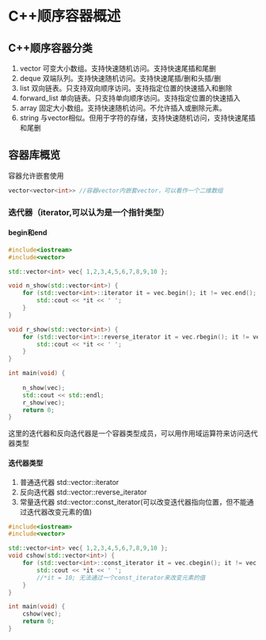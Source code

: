 # C++顺序容器概述
## C++顺序容器分类
1. vector  可变大小数组。支持快速随机访问。支持快速尾插和尾删
2. deque  双端队列。支持快速随机访问。支持快速尾插/删和头插/删
3. list  双向链表。只支持双向顺序访问。支持指定位置的快速插入和删除
4. forward_list  单向链表。只支持单向顺序访问。支持指定位置的快速插入
5. array  固定大小数组。支持快速随机访问。不允许插入或删除元素。
6. string  与vector相似。但用于字符的存储，支持快速随机访问，支持快速尾插和尾删
## 容器库概览
容器允许嵌套使用  
```cpp
vector<vector<int>> //容器vector内嵌套vector，可以看作一个二维数组
```
### 迭代器（iterator,可以认为是一个指针类型）
#### begin和end
```cpp
#include<iostream>
#include<vector>

std::vector<int> vec{ 1,2,3,4,5,6,7,8,9,10 };

void n_show(std::vector<int>) {
	for (std::vector<int>::iterator it = vec.begin(); it != vec.end(); ++it) { //begin指向vector容器的首元素，end指向vector容器的尾元素的下一个元素
		std::cout << *it << ' ';
	}
}

void r_show(std::vector<int>) {
	for (std::vector<int>::reverse_iterator it = vec.rbegin(); it != vec.rend(); ++it) { //reverse_iterator是反向迭代器，对应的是rbegin和rend
		std::cout << *it << ' ';
	}
}

int main(void) {
	
	n_show(vec);
	std::cout << std::endl;
	r_show(vec);
	return 0;
}
```
这里的迭代器和反向迭代器是一个容器类型成员，可以用作用域运算符来访问迭代器类型
#### 迭代器类型
1. 普通迭代器  std::vector<int>::iterator
2. 反向迭代器  std::vector<int>::reverse_iterator
3. 常量迭代器  std::vector<int>::const_iterator(可以改变迭代器指向位置，但不能通过迭代器改变元素的值)
```cpp
#include<iostream>
#include<vector>

std::vector<int> vec{ 1,2,3,4,5,6,7,8,9,10 };
void cshow(std::vector<int>) {
	for (std::vector<int>::const_iterator it = vec.cbegin(); it != vec.cend(); ++it) {
		std::cout << *it << ' ';
		//*it = 10; 无法通过一个const_iterator来改变元素的值
	}
}

int main(void) {
	cshow(vec);
	return 0;
}
```
